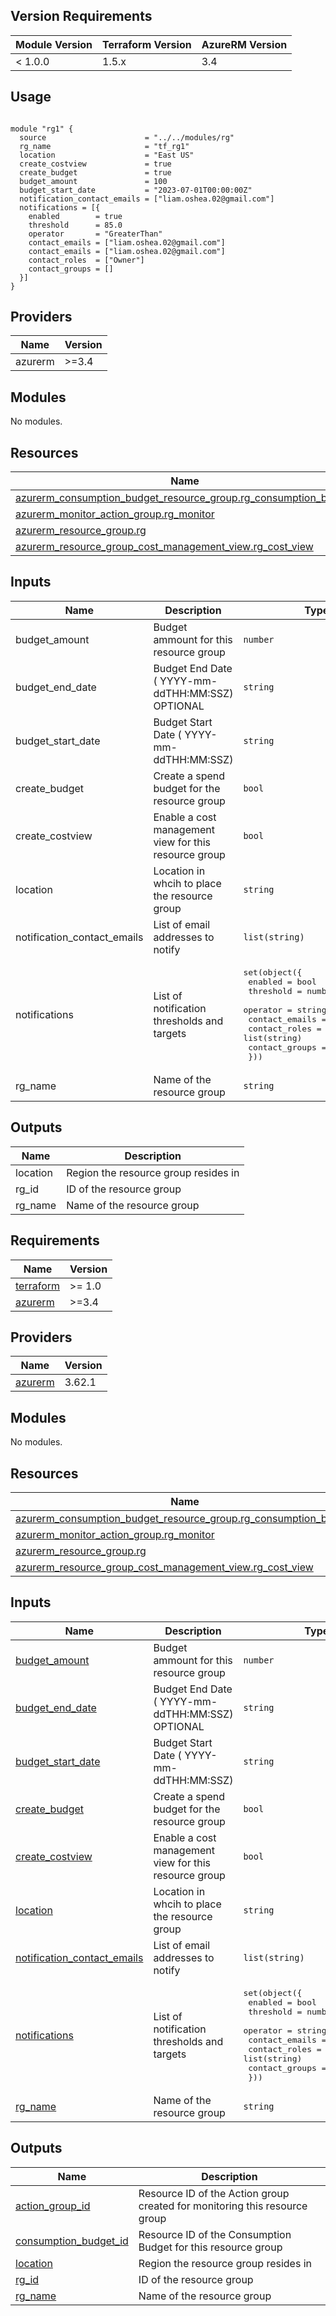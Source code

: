 <!-- BEGIN_TF_DOCS -->
## Version Requirements
|  Module Version | Terraform Version | AzureRM Version |
|-----------------|-------------------|-----------------|
| < 1.0.0         | 1.5.x             | 3.4             |

## Usage

```hcl

module "rg1" {
  source                      = "../../modules/rg"
  rg_name                     = "tf_rg1"
  location                    = "East US"
  create_costview             = true
  create_budget               = true
  budget_amount               = 100
  budget_start_date           = "2023-07-01T00:00:00Z"
  notification_contact_emails = ["liam.oshea.02@gmail.com"]
  notifications = [{
    enabled        = true
    threshold      = 85.0
    operator       = "GreaterThan"
    contact_emails = ["liam.oshea.02@gmail.com"]
    contact_emails = ["liam.oshea.02@gmail.com"]
    contact_roles  = ["Owner"]
    contact_groups = []
  }]
}
```
## Providers

| Name | Version |
|------|---------|
| azurerm | >=3.4 |

## Modules

No modules.

## Resources

| Name | Type |
|------|------|
| [azurerm_consumption_budget_resource_group.rg_consumption_budget](https://registry.terraform.io/providers/hashicorp/azurerm/latest/docs/resources/consumption_budget_resource_group) | resource |
| [azurerm_monitor_action_group.rg_monitor](https://registry.terraform.io/providers/hashicorp/azurerm/latest/docs/resources/monitor_action_group) | resource |
| [azurerm_resource_group.rg](https://registry.terraform.io/providers/hashicorp/azurerm/latest/docs/resources/resource_group) | resource |
| [azurerm_resource_group_cost_management_view.rg_cost_view](https://registry.terraform.io/providers/hashicorp/azurerm/latest/docs/resources/resource_group_cost_management_view) | resource |

## Inputs

| Name | Description | Type | Default | Required |
|------|-------------|------|---------|:--------:|
| budget\_amount | Budget ammount for this resource group | `number` | `0` | no |
| budget\_end\_date | Budget End Date ( YYYY-mm-ddTHH:MM:SSZ) OPTIONAL | `string` | `null` | no |
| budget\_start\_date | Budget Start Date ( YYYY-mm-ddTHH:MM:SSZ) | `string` | `"2023-06-01T00:00:00Z"` | no |
| create\_budget | Create a spend budget for the resource group | `bool` | `false` | no |
| create\_costview | Enable a cost management view for this resource group | `bool` | `true` | no |
| location | Location in whcih to place the resource group | `string` | n/a | yes |
| notification\_contact\_emails | List of email addresses to notify | `list(string)` | n/a | yes |
| notifications | List of notification thresholds and targets | <pre>set(object({<br>    enabled        = bool<br>    threshold      = number<br>    operator       = string<br>    contact_emails = list(string)<br>    contact_roles  = list(string)<br>    contact_groups = list(string)<br>  }))</pre> | n/a | yes |
| rg\_name | Name of the resource group | `string` | n/a | yes |

## Outputs

| Name | Description |
|------|-------------|
| location | Region the resource group resides in |
| rg\_id | ID of the resource group |
| rg\_name | Name of the resource group |
<!-- END_TF_DOCS -->
<!-- BEGINNING OF PRE-COMMIT-TERRAFORM DOCS HOOK -->
## Requirements

| Name | Version |
|------|---------|
| <a name="requirement_terraform"></a> [terraform](#requirement\_terraform) | >= 1.0 |
| <a name="requirement_azurerm"></a> [azurerm](#requirement\_azurerm) | >=3.4 |

## Providers

| Name | Version |
|------|---------|
| <a name="provider_azurerm"></a> [azurerm](#provider\_azurerm) | 3.62.1 |

## Modules

No modules.

## Resources

| Name | Type |
|------|------|
| [azurerm_consumption_budget_resource_group.rg_consumption_budget](https://registry.terraform.io/providers/hashicorp/azurerm/latest/docs/resources/consumption_budget_resource_group) | resource |
| [azurerm_monitor_action_group.rg_monitor](https://registry.terraform.io/providers/hashicorp/azurerm/latest/docs/resources/monitor_action_group) | resource |
| [azurerm_resource_group.rg](https://registry.terraform.io/providers/hashicorp/azurerm/latest/docs/resources/resource_group) | resource |
| [azurerm_resource_group_cost_management_view.rg_cost_view](https://registry.terraform.io/providers/hashicorp/azurerm/latest/docs/resources/resource_group_cost_management_view) | resource |

## Inputs

| Name | Description | Type | Default | Required |
|------|-------------|------|---------|:--------:|
| <a name="input_budget_amount"></a> [budget\_amount](#input\_budget\_amount) | Budget ammount for this resource group | `number` | `0` | no |
| <a name="input_budget_end_date"></a> [budget\_end\_date](#input\_budget\_end\_date) | Budget End Date ( YYYY-mm-ddTHH:MM:SSZ) OPTIONAL | `string` | `null` | no |
| <a name="input_budget_start_date"></a> [budget\_start\_date](#input\_budget\_start\_date) | Budget Start Date ( YYYY-mm-ddTHH:MM:SSZ) | `string` | `"2023-06-01T00:00:00Z"` | no |
| <a name="input_create_budget"></a> [create\_budget](#input\_create\_budget) | Create a spend budget for the resource group | `bool` | `false` | no |
| <a name="input_create_costview"></a> [create\_costview](#input\_create\_costview) | Enable a cost management view for this resource group | `bool` | `true` | no |
| <a name="input_location"></a> [location](#input\_location) | Location in whcih to place the resource group | `string` | n/a | yes |
| <a name="input_notification_contact_emails"></a> [notification\_contact\_emails](#input\_notification\_contact\_emails) | List of email addresses to notify | `list(string)` | n/a | yes |
| <a name="input_notifications"></a> [notifications](#input\_notifications) | List of notification thresholds and targets | <pre>set(object({<br>    enabled        = bool<br>    threshold      = number<br>    operator       = string<br>    contact_emails = list(string)<br>    contact_roles  = list(string)<br>    contact_groups = list(string)<br>  }))</pre> | n/a | yes |
| <a name="input_rg_name"></a> [rg\_name](#input\_rg\_name) | Name of the resource group | `string` | n/a | yes |

## Outputs

| Name | Description |
|------|-------------|
| <a name="output_action_group_id"></a> [action\_group\_id](#output\_action\_group\_id) | Resource ID of the Action group created for monitoring this resource group |
| <a name="output_consumption_budget_id"></a> [consumption\_budget\_id](#output\_consumption\_budget\_id) | Resource ID of the Consumption Budget for this resource group |
| <a name="output_location"></a> [location](#output\_location) | Region the resource group resides in |
| <a name="output_rg_id"></a> [rg\_id](#output\_rg\_id) | ID of the resource group |
| <a name="output_rg_name"></a> [rg\_name](#output\_rg\_name) | Name of the resource group |
<!-- END OF PRE-COMMIT-TERRAFORM DOCS HOOK -->
